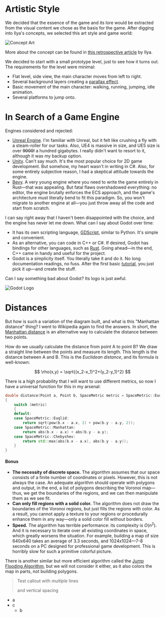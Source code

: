 # Artistic Style

We decided that the essence of the game and its lore would be extracted from the visual content we chose as the basis for the game. After digging into Ilya's concepts, we selected this art style and game world:

![Concept Art](https://habrastorage.org/webt/lv/ld/be/lvldbedobqesqnq_noyjqildnco.png)

More about the concept can be found in [this retrospective article](https://www.ilyaboyko.com/work/rift-in-the-empire-2) by Ilya.

We decided to start with a small prototype level, just to see how it turns out. The requirements for the level were minimal:

- Flat level, side view, the main character moves from left to right.
- Several background layers creating a [parallax effect](https://en.wikipedia.org/wiki/Parallax).
- Basic movement of the main character: walking, running, jumping, idle animation.
- Several platforms to jump onto.


# In Search of a Game Engine

Engines considered and rejected:

- [Unreal Engine](https://www.unrealengine.com/en-US). I'm familiar with Unreal, but it felt like crushing a fly with a steam-roller for our tasks. Also, UE4 is massive in size, and UE5 size is over ~~9000!~~ a hundred gigabytes. I really didn't want to resort to it, although it was my backup option.
- [Unity](https://unity.com/). Can't say much. It's the most popular choice for 2D game development. But somehow, my heart wasn't in writing in C#. Also, for some entirely subjective reason, I had a skeptical attitude towards the engine.
- [Bevy](https://bevyengine.org/). A very young engine where you need to write the game entirely in Rust—that was appealing. But fatal flaws overshadowed everything: no editor, the engine brutally enforces the ECS approach, and the game's architecture must literally bend to fit this paradigm. So, you won't migrate to another engine at all—you just throw away all the code and start from scratch.

I can say right away that I haven't been disappointed with the choice, and the engine has never let me down. What can I say about Godot over time:

- It has its own scripting language, [GDScript](https://docs.godotengine.org/en/stable/tutorials/scripting/gdscript/gdscript_basics.html), similar to Python. It's simple and convenient.
- As an alternative, you can code in C++ or C#. If desired, Godot has bindings for other languages, such as [Rust](https://github.com/godot-rust/gdext). Going ahead—in the end, C++ came in handy and useful for the project.
- Godot is a simplicity itself. You literally take it and do it. No long documentation readings, no fuss. After the first basic [tutorial](https://docs.godotengine.org/en/stable/getting_started/first_2d_game/index.html), you just pick it up—and create the stuff.

Can I say something bad about Godot? Its logo is just awful.

![Godot Logo](https://habrastorage.org/webt/u-/ot/9z/u-ot9zns-1gkrhuucdnklw2mabg.png)

# Distances

But how is such a variation of the diagram built, and what is this "Manhattan distance" thing? I went to Wikipedia again to find the answers. In short, the [Manhattan distance](https://en.wikipedia.org/wiki/Taxicab_geometry) is an alternative way to calculate the distance between two points.

How do we usually calculate the distance from point A to point B? We draw a straight line between the points and measure its length. This length is the distance between A and B. This is the *Euclidean distance*, and its formula is well-known:

$$
\rho(x,y) = \sqrt{(x_2-x_1)^2+(y_2-y_1)^2}
$$



There is a high probability that I will want to use different metrics, so now I have a universal function for this in my arsenal:

```cpp
double distance(Point a, Point b, SpaceMetric metric = SpaceMetric::Euqlid)
{
	switch (metric)
	{
	default:
	case SpaceMetric::Euqlid:
		return sqrt(pow(b.x - a.x, 2) + pow(b.y - a.y, 2));
	case SpaceMetric::Manhattan:
		return abs(b.x - a.x) + abs(b.y - a.y);
	case SpaceMetric::Chebyshev:
		return std::max(abs(b.x - a.x), abs(b.y - a.y));
	}
}
```


#### Bonus

- **The necessity of discrete space.** The algorithm assumes that our space consists of a finite number of coordinates or pixels. However, this is not always the case. An adequate algorithm should operate with polygons and output, in the end, a list of polygons describing the Voronoi map—thus, we get the boundaries of the regions, and we can then manipulate them as we see fit.
- **Can only fill regions with a solid color.** The algorithm does not draw the boundaries of the Voronoi regions, but just fills the regions with color. As a result, you cannot apply a texture to your regions or procedurally enhance them in any way—only a solid color fill without borders.
- **Speed.** The algorithm has terrible performance: its complexity is $O(n^2)$. And it is necessary to iterate over all existing coordinates in space, which greatly worsens the situation. For example, building a map of size 640x640 takes an average of 3.3 seconds, and 1024x1024—7-8 seconds on a PC designed for professional game development. This is horribly slow for such a primitive colorful picture.

There is another similar but more efficient algorithm called the [Jump Flooding Algorithm](https://en.wikipedia.org/wiki/Jump_flooding_algorithm), but we will not consider it either, as it also colors the map in parts, not building polygons.

> Test callout
> with *multiple* lines
> 
> and vertical spacing

- a
- c
    - b